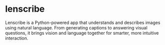 # lenscribe
Lenscribe is a Python-powered app that understands and describes images using natural language. From generating captions to answering visual questions, it brings vision and language together for smarter, more intuitive interaction.

